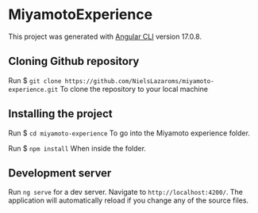 # MiyamotoExperience

This project was generated with [Angular CLI](https://github.com/angular/angular-cli) version 17.0.8.

## Cloning Github repository

Run $ `git clone https://github.com/NielsLazaroms/miyamoto-experience.git` To clone the repository to your local machine

## Installing the project

Run $ `cd miyamoto-experience` To go into the Miyamoto experience folder.

Run $ `npm install` When inside the folder.

## Development server

Run `ng serve` for a dev server. Navigate to `http://localhost:4200/`. The application will automatically reload if you change any of the source files.
